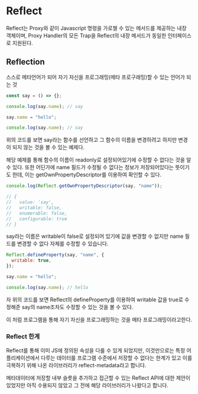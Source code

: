 # Reflect

Reflect는 Proxy와 같이 Javascript 명령을 가로챌 수 있는 메서드를 제공하는 내장 객체이며, Proxy Handler의 모든 Trap을 Reflect의 내장 메서드가 동일한 인터페이스로 지원된다.

## Reflection

스스로 메타언어가 되어 자기 자신을 프로그래밍(메타 프로구래밍)할 수 있는 언어가 되는 것

```javascript
const say = () => {};

console.log(say.name); // say

say.name = "hello";

console.log(say.name); // say
```

위의 코드를 보면 say라는 함수를 선언하고 그 함수의 이름을 변경하려고 하지만 변경이 되지 않는 것을 볼 수 있는 예제다.

해당 예제를 통해 함수의 이름이 readonly로 설정되어있기에 수정할 수 없다는 것을 알 수 있다. 또한 어딘가에 name 필드가 수정될 수 없다는 정보가 저장되어있다는 뜻이기도 한데, 이는 getOwnPropertyDescriptor를 이용하여 확인할 수 있다.

```javascript
console.log(Reflect.getOwnPropertyDescriptor(say, "name"));

// {
//   value: 'say',
//   writable: false,
//   enumerable: false,
//   configurable: true
// }
```

say라는 이름은 writable이 false로 설정되어 있기에 값을 변경할 수 없지만 name 필드를 변경할 수 없다 자체를 수정할 수 있습니다.

```javascript
Reflect.defineProperty(say, "name", {
  writable: true,
});

say.name = "hello";

console.log(say.name); // hello
```

자 위의 코드를 보면 Reflect의 defineProperty를 이용하여 writable 값을 true로 수정해준 say의 name조차도 수정할 수 있는 것을 볼 수 있다.

이 처럼 프로그램을 통해 자기 자신을 프로그래밍하는 것을 메타 프로그래밍이라고한다.

### Reflect 한계

Reflect를 통해 이미 JS에 정의된 속성을 다룰 수 있게 되었지만, 이것만으로는 특정 어플리케이션에서 다루는 데이터를 프로그램 수준에서 저장할 수 없다는 한계가 있고 이를 극복하기 위해 나온 라이브러리가 reflect-metadata라고 합니다.

메타데이터에 저장할 내부 슬릇을 추가하고 접근할 수 있는 Reflect API에 대한 제안이 있었지만 아직 수용되지 않았고 그 전에 해당 라이브러리가 나왔다고 합니다.
